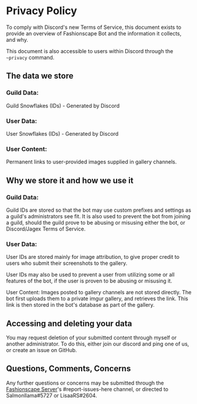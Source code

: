 # Privacy Policy

To comply with Discord's new Terms of Service, this document exists
to provide an overview of Fashionscape Bot and the information it
collects, and why.

This document is also accessible to users within Discord through the
`~privacy` command.

## The data we store
### Guild Data:
Guild Snowflakes (IDs) - Generated by Discord

### User Data:
User Snowflakes (IDs) - Generated by Discord

### User Content:
Permanent links to user-provided images supplied in gallery channels.

## Why we store it and how we use it
### Guild Data:
Guild IDs are stored so that the bot may use custom prefixes and settings
as a guild's administrators see fit. It is also used to prevent the bot
from joining a guild, should the guild prove to be abusing or misusing
either the bot, or Discord/Jagex Terms of Service.

### User Data:
User IDs are stored mainly for image attribution, to give proper credit
to users who submit their screenshots to the gallery.

User IDs may also be used to prevent a user from utilizing some or all
features of the bot, if the user is proven to be abusing or misusing it.

User Content:
Images posted to gallery channels are not stored directly. The bot
first uploads them to a private imgur gallery, and retrieves the link.
This link is then stored in the bot's database as part of the gallery.

## Accessing and deleting your data
You may request deletion of your submitted content through myself
or another administrator. To do this, either join our discord and
ping one of us, or create an issue on GitHub.

## Questions, Comments, Concerns
Any further questions or concerns may be submitted through the 
[Fashionscape Server](https://discord.com/invite/Tfvxe22)'s #report-issues-here channel, or directed to
Salmonllama#5727 or LisaaRS#2604. 
